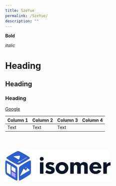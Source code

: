 ```yaml
---
title: SzeYue
permalink: /SzeYue/
description: ""
---
```

**Bold**

*italic*

# Heading
## Heading
### Heading

[Google](www.google.com)



| Column 1 | Column 2 | Column 3 | Column 4 |
| -------- | -------- | -------- | -------- |
| Text     | Text     | Text     |

<br>
<br>

![](/images/SC/isomer-logo.svg)